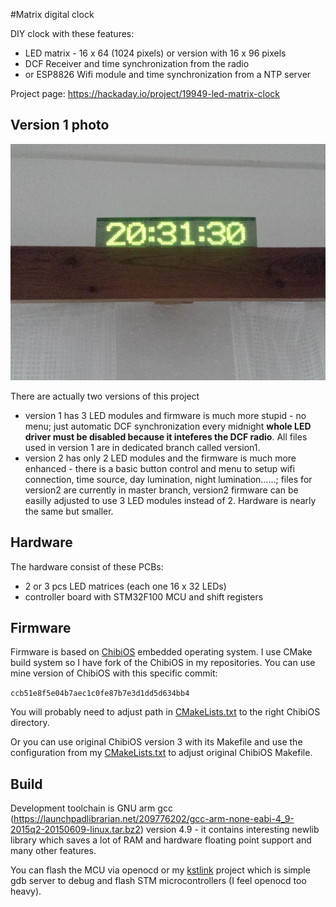 #Matrix digital clock



DIY clock with these features:
- LED matrix - 16 x 64 (1024 pixels) or version with 16 x 96 pixels
- DCF Receiver and time synchronization from the radio
- or ESP8826 Wifi module and time synchronization from a NTP server

Project page: https://hackaday.io/project/19949-led-matrix-clock

Version 1 photo
-----
![photo](photos/20150624_203145.jpg)

There are actually two versions of this project
- version 1 has 3 LED modules and firmware is much more stupid - no menu; just automatic DCF synchronization every midnight  **whole LED driver must be disabled because it inteferes the DCF radio**. All files used in version 1 are in dedicated branch called version1.
- version 2 has only 2 LED modules and the firmware is much more enhanced - there is a basic button control and menu to setup wifi connection, time source, day lumination, night lumination......; files for version2 are currently in master branch, version2 firmware can be easilly adjusted to use 3 LED modules instead of 2. Hardware is nearly the same but smaller.


Hardware
-----

The hardware consist of these PCBs:
- 2 or 3 pcs LED matrices (each one 16 x 32 LEDs)
- controller board with STM32F100 MCU and shift registers

Firmware
----

Firmware is based on [ChibiOS](http://www.chibios.org) embedded operating system. I use CMake build system so I have fork of the ChibiOS in my repositories. You can use mine version of ChibiOS with this specific commit:

`ccb51e8f5e04b7aec1c0fe87b7e3d1dd5d634bb4` 

You will probably need to adjust path in [CMakeLists.txt](fw/CMakeLists.txt) to the right ChibiOS directory.

Or you can use original ChibiOS version 3 with its Makefile and use the configuration from my [CMakeLists.txt](fw/CMakeLists.txt) to adjust original ChibiOS Makefile.

Build
----

Development toolchain is GNU arm gcc (https://launchpadlibrarian.net/209776202/gcc-arm-none-eabi-4_9-2015q2-20150609-linux.tar.bz2) version 4.9 - it contains interesting newlib library which saves a lot of RAM and hardware floating point support and many other features.

You can flash the MCU via openocd or my [kstlink](https://github.com/kubanecxxx/kstlink) project which is simple gdb server to debug and flash STM microcontrollers (I feel openocd too heavy).
